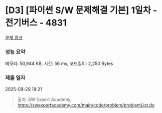 # [D3] [파이썬 S/W 문제해결 기본] 1일차 - 전기버스 - 4831 

[문제 링크](https://swexpertacademy.com/main/code/problem/problemDetail.do?contestProbId=AWTLS24ao9ADFAVT) 

### 성능 요약

메모리: 50,944 KB, 시간: 56 ms, 코드길이: 2,250 Bytes

### 제출 일자

2025-08-29 18:21



> 출처: SW Expert Academy, https://swexpertacademy.com/main/code/problem/problemList.do